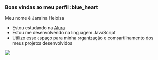 ### Boas vindas ao meu perfil :blue_heart

Meu nome é Janaina Heloisa 

- Estou estudando na [Alura](https://www.alura.com.br)
- Estou me desenvolvendo na linguagem JavaScript
- Utilizo esse espaço para minha organização e compartilhamento dos meus projetos desenvolvidos





![](https://media.tenor.com/1Dlnu_EdFSMAAAAi/fafuke-sasuke.gif)
